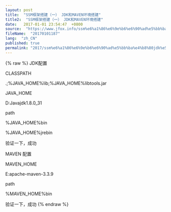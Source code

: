 ```yaml
---
layout: post
title:  "SSM框架搭建（一） JDK和MAVEN环境搭建"
title2:  "SSM框架搭建（一） JDK和MAVEN环境搭建"
date:   2017-01-01 23:54:47  +0800
source:  "https://www.jfox.info/ssm%e6%a1%86%e6%9e%b6%e6%90%ad%e5%bb%ba%e4%b8%80jdk%e5%92%8cmaven%e7%8e%af%e5%a2%83%e6%90%ad%e5%bb%ba.html"
fileName:  "20170101187"
lang:  "zh_CN"
published: true
permalink: "2017/ssm%e6%a1%86%e6%9e%b6%e6%90%ad%e5%bb%ba%e4%b8%80jdk%e5%92%8cmaven%e7%8e%af%e5%a2%83%e6%90%ad%e5%bb%ba.html"
---
```

{% raw %}
JDK配置

CLASSPATH

.;%JAVA_HOME%lib;%JAVA_HOME%libtools.jar

JAVA_HOME

D:Javajdk1.8.0_31

path

%JAVA_HOME%bin

%JAVA_HOME%jrebin

验证一下，成功

MAVEN 配置

MAVEN_HOME

E:apache-maven-3.3.9

path

%MAVEN_HOME%bin

验证一下，成功
{% endraw %}

